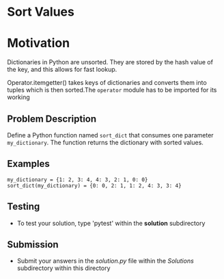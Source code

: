 # Sort Values 

# Motivation
Dictionaries in Python are unsorted. They are stored by the hash value of the key, and this allows for fast lookup.

Operator.itemgetter() takes keys of dictionaries and converts them into tuples which is then sorted.The `operator` module has to be imported for its working

## Problem Description 
Define a Python function named `sort_dict` that consumes one parameter `my_dictionary`. The function returns the dictionary with sorted values.

## Examples
```
my_dictionary = {1: 2, 3: 4, 4: 3, 2: 1, 0: 0}
sort_dict(my_dictionary) = {0: 0, 2: 1, 1: 2, 4: 3, 3: 4}
```

## Testing
* To test your solution, type 'pytest' within the **solution** subdirectory

## Submission
* Submit your answers in the *solution.py* file within the *Solutions* subdirectory within this directory